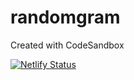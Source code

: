# randomgram
Created with CodeSandbox

[![Netlify Status](https://api.netlify.com/api/v1/badges/1a9a2abb-3cbb-49a3-9a54-d20495641969/deploy-status)](https://app.netlify.com/sites/randomgram/deploys)
